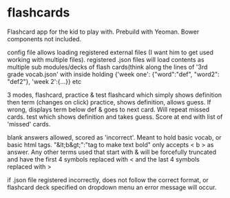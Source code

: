 # flashcards
Flashcard app for the kid to play with.  Prebuild with Yeoman.  Bower components not included.

config file allows loading registered external files (I want him to get used working with multiple files).
registered .json files will load contents as multiple sub modules/decks of flash cards(think along the lines of '3rd grade vocab.json' with inside holding {'week one': {"word":"def", "word2": "def2"}, 'week 2':{...}} etc

3 modes, flashcard, practice & test
flashcard which simply shows definition then term (changes on click)
practice, shows definition, allows guess.  If wrong, displays term below def & goes to next card.  Will repeat missed cards.
test which shows definition and takes guess.  Score at end with list of 'missed' cards.

blank answers allowed, scored as 'incorrect'.  Meant to hold basic vocab, or basic html tags. "\&lt;b\&gt;":"tag to make text bold" only accepts < b > as answer.  Any other terms used that start with & will be forcefully truncated and have the first 4 symbols replaced with < and the last 4 symbols replaced with >

if .json file registered incorrectly, does not follow the correct format, or flashcard deck specified on dropdown menu an error message will occur.
